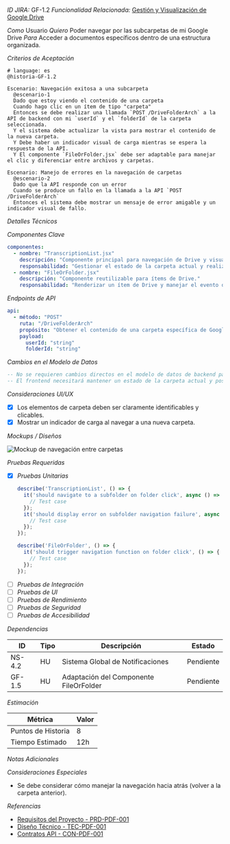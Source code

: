 *ID JIRA:* GF-1.2
*Funcionalidad Relacionada:* [Gestión y Visualización de Google Drive](#)

*Como* Usuario
*Quiero* Poder navegar por las subcarpetas de mi Google Drive
*Para* Acceder a documentos específicos dentro de una estructura organizada.

*Criterios de Aceptación*
```gherkin
# language: es
@historia-GF-1.2

Escenario: Navegación exitosa a una subcarpeta
  @escenario-1
  Dado que estoy viendo el contenido de una carpeta
  Cuando hago clic en un ítem de tipo "carpeta"
  Entonces se debe realizar una llamada `POST /DriveFolderArch` a la API de backend con mi `userId` y el `folderId` de la carpeta seleccionada.
  Y el sistema debe actualizar la vista para mostrar el contenido de la nueva carpeta.
  Y Debe haber un indicador visual de carga mientras se espera la respuesta de la API.
  Y El componente `FileOrFolder.jsx` debe ser adaptable para manejar el clic y diferenciar entre archivos y carpetas.

Escenario: Manejo de errores en la navegación de carpetas
  @escenario-2
  Dado que la API responde con un error
  Cuando se produce un fallo en la llamada a la API `POST /DriveFolderArch`
  Entonces el sistema debe mostrar un mensaje de error amigable y un indicador visual de fallo.
```

*Detalles Técnicos*

*Componentes Clave*
```yaml
componentes:
  - nombre: "TranscriptionList.jsx"
    descripción: "Componente principal para navegación de Drive y visualización de archivos."
    responsabilidad: "Gestionar el estado de la carpeta actual y realizar llamadas a la API para navegar."
  - nombre: "FileOrFolder.jsx"
    descripción: "Componente reutilizable para ítems de Drive."
    responsabilidad: "Renderizar un ítem de Drive y manejar el evento de clic, diferenciando entre archivo y carpeta."
```

*Endpoints de API*
```yaml
api:
  - método: "POST"
    ruta: "/DriveFolderArch"
    propósito: "Obtener el contenido de una carpeta específica de Google Drive."
    payload:
      userId: "string"
      folderId: "string"
```

*Cambios en el Modelo de Datos*
```sql
-- No se requieren cambios directos en el modelo de datos de backend para esta HU.
-- El frontend necesitará mantener un estado de la carpeta actual y posiblemente un historial de navegación.
```

*Consideraciones UI/UX*
- [x] Los elementos de carpeta deben ser claramente identificables y clicables.
- [x] Mostrar un indicador de carga al navegar a una nueva carpeta.

*Mockups / Diseños*

![Mockup de navegación entre carpetas](link-a-mockup-hu-1.2)

*Pruebas Requeridas*

- [x] *Pruebas Unitarias*
  ```typescript
  describe('TranscriptionList', () => {
    it('should navigate to a subfolder on folder click', async () => {
      // Test case
    });
    it('should display error on subfolder navigation failure', async () => {
      // Test case
    });
  });

  describe('FileOrFolder', () => {
    it('should trigger navigation function on folder click', () => {
      // Test case
    });
  });
  ```
- [ ] *Pruebas de Integración*
- [ ] *Pruebas de UI*
- [ ] *Pruebas de Rendimiento*
- [ ] *Pruebas de Seguridad*
- [ ] *Pruebas de Accesibilidad*

*Dependencias*

| ID | Tipo | Descripción | Estado |
|----|------|-------------|--------|
| NS-4.2 | HU | Sistema Global de Notificaciones | Pendiente |
| GF-1.5 | HU | Adaptación del Componente FileOrFolder | Pendiente |

*Estimación*

| Métrica | Valor |
|---------|-------|
| Puntos de Historia | 8 |
| Tiempo Estimado | 12h |

*Notas Adicionales*

*Consideraciones Especiales*
- Se debe considerar cómo manejar la navegación hacia atrás (volver a la carpeta anterior).

*Referencias*
- [Requisitos del Proyecto - PRD-PDF-001](.raise/project_requirements.md)
- [Diseño Técnico - TEC-PDF-001](.raise/tech_design.md)
- [Contratos API - CON-PDF-001](.raise/contracts.md)

